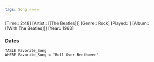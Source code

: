 ```yaml
---
tags: Song ⭐⭐⭐⭐ 
---
```

[Time:: 2:48]
[Artist:: [[The Beatles]]]
[Genre:: Rock]
[Played:: ]
[Album:: [[With The Beatles]]]
[Year:: 1963]
### Dates
````dataview
TABLE Favorite_Song
WHERE Favorite_Song = "Roll Over Beethoven"
````